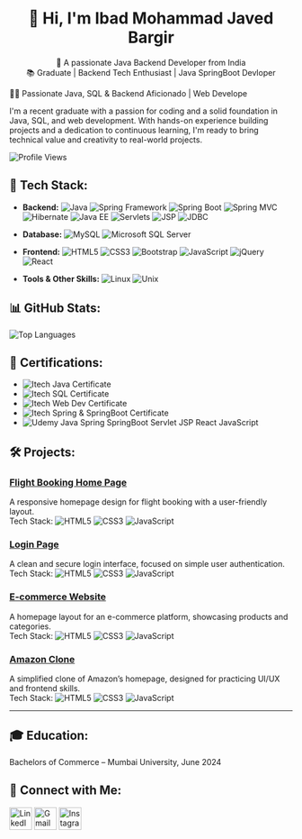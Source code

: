 
<h1 align="center">👋 Hi, I'm Ibad Mohammad Javed Bargir</h1>
<p align="center">
  🌱 A passionate Java Backend Developer from India <br>
  📚 Graduate | Backend Tech Enthusiast | Java SpringBoot Devloper
</p>

👨‍💻 Passionate Java, SQL & Backend Aficionado |  Web Develope

I'm a recent graduate with a passion for coding and a solid foundation in Java, SQL, and web development. With hands-on experience building projects and a dedication to continuous learning, I'm ready to bring technical value and creativity to real-world projects.

![Profile Views](https://komarev.com/ghpvc/?username=ibadbargir&color=brightgreen&style=flat)

## 💼 Tech Stack:

- **Backend:** ![Java](https://img.shields.io/badge/Java-007396?style=flat&logo=java&logoColor=white) ![Spring Framework](https://img.shields.io/badge/Spring_Framework-6DB33F?style=flat&logo=spring&logoColor=white) ![Spring Boot](https://img.shields.io/badge/Spring_Boot-6DB33F?style=flat&logo=springboot&logoColor=white) ![Spring MVC](https://img.shields.io/badge/Spring_MVC-6DB33F?style=flat&logo=spring&logoColor=white) ![Hibernate](https://img.shields.io/badge/Hibernate-59666C?style=flat&logo=hibernate&logoColor=white) ![Java EE](https://img.shields.io/badge/Java_EE-007396?style=flat&logo=java&logoColor=white) ![Servlets](https://img.shields.io/badge/Servlets-0068A5?style=flat&logo=java&logoColor=white) ![JSP](https://img.shields.io/badge/JSP-0068A5?style=flat&logo=java&logoColor=white) ![JDBC](https://img.shields.io/badge/JDBC-6DB33F?style=flat&logo=java&logoColor=white)

- **Database:** ![MySQL](https://img.shields.io/badge/MySQL-4479A1?style=flat&logo=mysql&logoColor=white) ![Microsoft SQL Server](https://img.shields.io/badge/Microsoft_SQL_Server-CC2927?style=flat&logo=microsoft-sql-server&logoColor=white)

- **Frontend:** ![HTML5](https://img.shields.io/badge/HTML5-E34F26?style=flat&logo=html5&logoColor=white) ![CSS3](https://img.shields.io/badge/CSS3-1572B6?style=flat&logo=css3&logoColor=white) ![Bootstrap](https://img.shields.io/badge/Bootstrap-563D7C?style=flat&logo=bootstrap&logoColor=white) ![JavaScript](https://img.shields.io/badge/JavaScript-F7DF1E?style=flat&logo=javascript&logoColor=black) ![jQuery](https://img.shields.io/badge/jQuery-0769AD?style=flat&logo=jquery&logoColor=white) ![React](https://img.shields.io/badge/React-61DAFB?style=flat&logo=react&logoColor=black)

- **Tools & Other Skills:** ![Linux](https://img.shields.io/badge/Linux-FCC624?style=flat&logo=linux&logoColor=black) ![Unix](https://img.shields.io/badge/UNIX-000000?style=flat&logo=unix&logoColor=white)

## 📊 GitHub Stats:

![Top Languages](https://github-readme-stats.vercel.app/api/top-langs/?username=ibadbargir&layout=compact&langs_count=8&theme=default)

## 📜 Certifications:

- ![Itech Java Certificate](https://img.shields.io/badge/Java%20Development%20Certificate-Itech%20Institute-brightgreen)
- ![Itech SQL Certificate](https://img.shields.io/badge/SQL%20and%20Web%20Programming%20Certificate-Itech%20Institute-blue)
- ![Itech Web Dev Certificate](https://img.shields.io/badge/Web%20Development%20Certificate%20(HTML%20%26%20CSS)-Itech%20Institute-orange)
- ![Itech Spring & SpringBoot Certificate](https://img.shields.io/badge/Spring%20and%20Spring%20Boot%20Certificate-Itech%20Institute-yellow)
- ![Udemy Java Spring SpringBoot Servlet JSP React JavaScript](https://img.shields.io/badge/Spring%2C%20Spring%20Boot%2C%20Java%2C%20React%2C%20JavaScript%20Certificate-Udemy-lightblue)

## 🛠 Projects:

### [Flight Booking Home Page](https://ibadbargir.github.io/Flight-Booking-Home-Page/)  
A responsive homepage design for flight booking with a user-friendly layout.  
Tech Stack: ![HTML5](https://img.shields.io/badge/HTML5-E34F26?style=flat&logo=html5&logoColor=white) ![CSS3](https://img.shields.io/badge/CSS3-1572B6?style=flat&logo=css3&logoColor=white) ![JavaScript](https://img.shields.io/badge/JavaScript-F7DF1E?style=flat&logo=javascript&logoColor=black)

### [Login Page](https://ibadbargir.github.io/login-page/)  
A clean and secure login interface, focused on simple user authentication.  
Tech Stack: ![HTML5](https://img.shields.io/badge/HTML5-E34F26?style=flat&logo=html5&logoColor=white) ![CSS3](https://img.shields.io/badge/CSS3-1572B6?style=flat&logo=css3&logoColor=white) ![JavaScript](https://img.shields.io/badge/JavaScript-F7DF1E?style=flat&logo=javascript&logoColor=black)

### [E-commerce Website](https://ibadbargir.github.io/Ecommerce-home-page/)  
A homepage layout for an e-commerce platform, showcasing products and categories.  
Tech Stack: ![HTML5](https://img.shields.io/badge/HTML5-E34F26?style=flat&logo=html5&logoColor=white) ![CSS3](https://img.shields.io/badge/CSS3-1572B6?style=flat&logo=css3&logoColor=white) ![JavaScript](https://img.shields.io/badge/JavaScript-F7DF1E?style=flat&logo=javascript&logoColor=black)

### [Amazon Clone](https://ibadbargir.github.io/Amazon-clone/)  
A simplified clone of Amazon’s homepage, designed for practicing UI/UX and frontend skills.  
Tech Stack: ![HTML5](https://img.shields.io/badge/HTML5-E34F26?style=flat&logo=html5&logoColor=white) ![CSS3](https://img.shields.io/badge/CSS3-1572B6?style=flat&logo=css3&logoColor=white) ![JavaScript](https://img.shields.io/badge/JavaScript-F7DF1E?style=flat&logo=javascript&logoColor=black)

---

## 🎓 Education:

Bachelors of Commerce – Mumbai University, June 2024

## 📱 Connect with Me:

<a href="https://www.linkedin.com/in/ibad-mohammad-javed-bargir-5b48742b0/" target="_blank"><img src="https://img.shields.io/badge/LinkedIn-0077B5?style=flat-square&logo=linkedin&logoColor=white" alt="LinkedIn" height="40"></a>
<a href="mailto:ibad72086@gmail.com" target="_blank"><img src="https://img.shields.io/badge/Gmail-D14836?style=flat-square&logo=gmail&logoColor=white" alt="Gmail" height="40"></a>
<a href="https://www.instagram.com/ibadbargir/" target="_blank"><img src="https://img.shields.io/badge/Instagram-E4405F?style=flat-square&logo=instagram&logoColor=white" alt="Instagram" height="40"></a>
